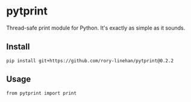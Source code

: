 # pytprint
Thread-safe print module for Python. It's exactly as simple as it sounds.

## Install

`pip install git+https://github.com/rory-linehan/pytprint@0.2.2`

## Usage

`from pytprint import print`
